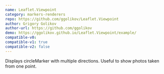 ```yaml
---
name: Leaflet.Viewpoint
category: markers-renderers
repo: https://github.com/ggolikov/Leaflet.Viewpoint
author: Grigory Golikov
author-url: https://github.com/ggolikov
demo: https://ggolikov.github.io/Leaflet.Viewpoint/example/
compatible-v0:
compatible-v1: true
compatible-v2: false
---
```


Displays circleMarker with multiple directions.	Useful to show photos taken from one point.
